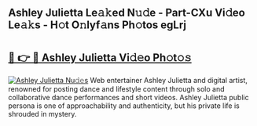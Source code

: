 ## Ashley Julietta Le𝚊𝚔ed N𝚞𝚍e - Part-CXu Vi𝚍eo Le𝚊𝚔s - H𝚘t O𝚗lyf𝚊ns Ph𝚘tos egLrj

# <h2><a href="http://hf46cxk.feru.top/?c=Ashley+Julietta">🔗 👉 🔴 Ashley Julietta Vi𝚍𝚎o Ph𝚘t𝚘𝚜</a></h2>

[![Ashley Julietta Nu𝚍𝚎s](https://i.imgur.com/0TWrTi3.gif)](http://hf46cxk.feru.top/?c=Ashley+Julietta)
Web entertainer Ashley Julietta and digital artist, renowned for posting dance and lifestyle content through solo and collaborative dance performances and short videos. Ashley Julietta public persona is one of approachability and authenticity, but his private life is shrouded in mystery. 
